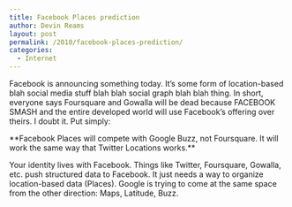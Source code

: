 ```yaml
---
title: Facebook Places prediction
author: Devin Reams
layout: post
permalink: /2010/facebook-places-prediction/
categories:
  - Internet
---
```

Facebook is announcing something today. It&#8217;s some form of location-based blah social media stuff blah blah social graph blah blah thing. In short, everyone says Foursquare and Gowalla will be dead because FACEBOOK SMASH and the entire developed world will use Facebook&#8217;s offering over theirs. I doubt it. Put simply:

\*\*Facebook Places will compete with Google Buzz, not Foursquare. It will work the same way that Twitter Locations works.\*\*

Your identity lives with Facebook. Things like Twitter, Foursquare, Gowalla, etc. push structured data to Facebook. It just needs a way to organize location-based data (Places). Google is trying to come at the same space from the other direction: Maps, Latitude, Buzz.